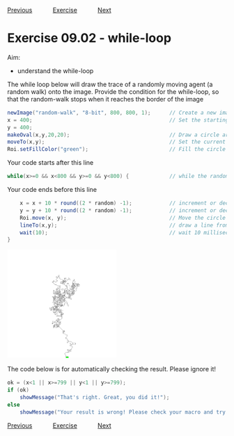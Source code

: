 [Previous](./ans09-01.md) &nbsp;&nbsp;&nbsp;&nbsp;&nbsp;&nbsp;&nbsp;&nbsp;&nbsp;&nbsp;     [Exercise](../ex/ex09-02.md) &nbsp;&nbsp;&nbsp;&nbsp;&nbsp;&nbsp;&nbsp;&nbsp;&nbsp;&nbsp; [Next](./ans09-03.md)
# Exercise 09.02 - while-loop

Aim: 
- understand the while-loop

The while loop below will draw the trace of a randomly moving
agent (a random walk) onto the image. Provide the condition
for the while-loop, so that the random-walk stops when it reaches
the border of the image

```java
newImage("random-walk", "8-bit", 800, 800, 1);		// Create a new image of size 800x800 pixel
x = 400;											// Set the starting point to 400, 400
y = 400;			
makeOval(x,y,20,20);								// Draw a circle around the starting point
moveTo(x,y);										// Set the current drawing position to the starting point
Roi.setFillColor("green");							// Fill the circle with the color green
```
Your code starts after this line 
```java
while(x>=0 && x<800 && y>=0 && y<800) {				// while the random walk is within the image
```
Your code ends before this line 
```java
	x = x + 10 * round((2 * random) -1);			// increment or decrement x randomly by 10
	y = y + 10 * round((2 * random) -1);			// increment or decrement y randomly by 10
	Roi.move(x, y);									// Move the circle to the new position
	lineTo(x,y);									// draw a line from the current drawing position to the new position
	wait(10);										// wait 10 milliseconds so that we can see the circle move
}

```
<a href="image_1619640501262.png"><img src="image_1619640501262.png" width="250" alt="random-walk"/></a>

The code below is for automatically checking the result. Please ignore it! 
```java
ok = (x<1 || x>=799 || y<1 || y>=799);
if (ok)
	showMessage("That's right. Great, you did it!");
else 
	showMessage("Your result is wrong! Please check your macro and try again!");
```
[Previous](./ans09-01.md) &nbsp;&nbsp;&nbsp;&nbsp;&nbsp;&nbsp;&nbsp;&nbsp;&nbsp;&nbsp;     [Exercise](../ex/ex09-02.md) &nbsp;&nbsp;&nbsp;&nbsp;&nbsp;&nbsp;&nbsp;&nbsp;&nbsp;&nbsp; [Next](./ans09-03.md)
